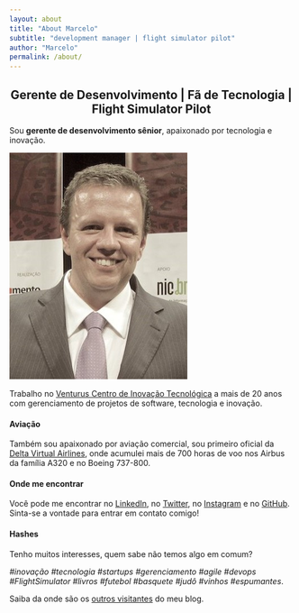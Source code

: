 ```yaml
---
layout: about
title: "About Marcelo"
subtitle: "development manager | flight simulator pilot"
author: "Marcelo"
permalink: /about/
---
```

## <center>Gerente de Desenvolvimento | Fã de Tecnologia | Flight Simulator Pilot</center>

Sou **gerente de desenvolvimento sênior**, apaixonado por tecnologia e inovação.
<p>
         <img src="/assets/marcelocamera1.jpg" class="imgright" />
</p>
Trabalho no <a href="https://www.venturus.org.br" target="_blank">Venturus Centro de Inovação Tecnológica</a> a mais de 20 anos com gerenciamento de projetos de software, tecnologia e inovação.

#### Aviação
Também sou apaixonado por aviação comercial, sou primeiro oficial da <a href="https://www.deltaairlinesva.com/" target="_blank">Delta Virtual Airlines</a>, onde acumulei mais de 700 horas de voo nos Airbus da família A320 e no Boeing 737-800.

#### Onde me encontrar
Você pode me encontrar no <a href="https://www.linkedin.com/in/mcamera/" target="_blank">LinkedIn</a>, no <a href="https://twitter.com/marcelocamera" target="_blank">Twitter</a>, no <a href="https://www.instagram.com/marcelocamera/" target="_blank">Instagram</a> e no <a href="(https://github.com/marcelocamera" target="_blank">GitHub</a>. Sinta-se a vontade para entrar em contato comigo!

#### Hashes
Tenho muitos interesses, quem sabe não temos algo em comum?

*#inovação* *#tecnologia* *#startups* *#gerenciamento* *#agile* *#devops* *#FlightSimulator* *#livros* *#futebol* *#basquete* *#judô* *#vinhos* *#espumantes*.

Saiba da onde são os <a href="https://www.google.com/maps/d/drive?state=%7B%22ids%22%3A%5B%221TZxonOUV-fsqfuS82CIVeRH3l3lrhLn7%22%5D%2C%22action%22%3A%22open%22%2C%22userId%22%3A%22102868170950943581812%22%7D&usp=sharing" target="_blank">outros visitantes</a> do meu blog.
